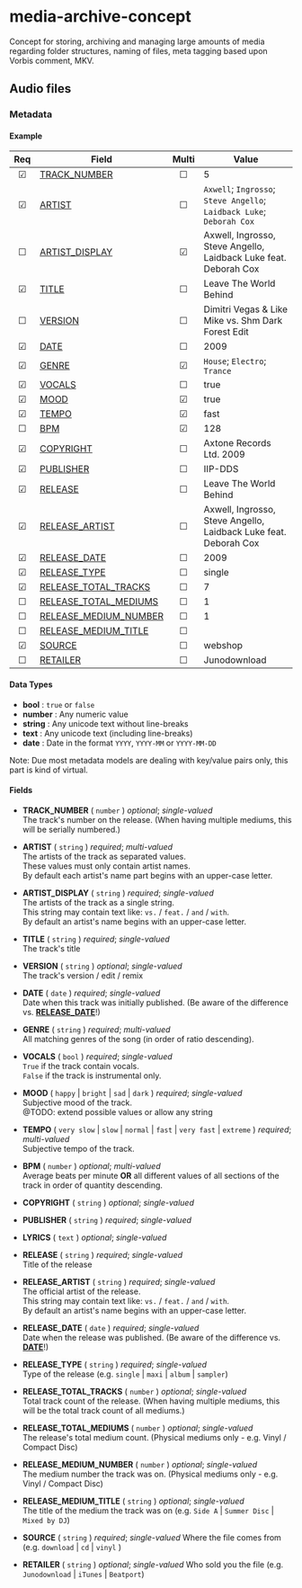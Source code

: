 # media-archive-concept
Concept for storing, archiving and managing large amounts of media regarding folder structures, naming of files, meta tagging based upon Vorbis comment, MKV.


## Audio files


### Metadata


#### Example

| Req   | Field                                           | Multi | Value                                                                 |
| :---: | ----------------------------------------------- | :---: | --------------------------------------------------------------------- |
| ☑     | [TRACK_NUMBER](#TRACK_NUMBER)                   | ☐     | 5                                                                     |
| ☑     | [ARTIST](#ARTIST)                               | ☐     | `Axwell`; `Ingrosso`; `Steve Angello`; `Laidback Luke`; `Deborah Cox` |
| ☐     | [ARTIST_DISPLAY](#ARTIST_DISPLAY)               | ☑     | Axwell, Ingrosso, Steve Angello, Laidback Luke feat. Deborah Cox      |
| ☑     | [TITLE](#TITLE)                                 | ☐     | Leave The World Behind                                                |
| ☐     | [VERSION](#VERSION)                             | ☐     | Dimitri Vegas & Like Mike vs. Shm Dark Forest Edit                    |
| ☑     | [DATE](#DATE)                                   | ☐     | 2009                                                                  |
| ☑     | [GENRE](#GENRE)                                 | ☑     | `House`; `Electro`; `Trance`                                          |
| ☑     | [VOCALS](#VOCALS)                               | ☐     | true                                                                  |
| ☑     | [MOOD](#MOOD)                                   | ☑     | true                                                                  |
| ☑     | [TEMPO](#TEMPO)                                 | ☑     | fast                                                                  |
| ☐     | [BPM](#TEMPO)                                   | ☑     | 128                                                                   |
| ☑     | [COPYRIGHT](#COPYRIGHT)                         | ☐     | Axtone Records Ltd. 2009                                              |
| ☑     | [PUBLISHER](#PUBLISHER)                         | ☐     | IIP-DDS                                                               |
| ☑     | [RELEASE](#RELEASE)                             | ☐     | Leave The World Behind                                                |
| ☑     | [RELEASE_ARTIST](#RELEASE_ARTIST)               | ☐     | Axwell, Ingrosso, Steve Angello, Laidback Luke feat. Deborah Cox      |
| ☑     | [RELEASE_DATE](#RELEASE_DATE)                   | ☐     | 2009                                                                  |
| ☑     | [RELEASE_TYPE](#RELEASE_TYPE)                   | ☐     | single                                                                |
| ☑     | [RELEASE_TOTAL_TRACKS](#RELEASE_TOTAL_TRACKS)   | ☐     | 7                                                                     |
| ☐     | [RELEASE_TOTAL_MEDIUMS](#RELEASE_TOTAL_MEDIUMS) | ☐     | 1                                                                     |
| ☐     | [RELEASE_MEDIUM_NUMBER](#RELEASE_MEDIUM_NUMBER) | ☐     | 1                                                                     |
| ☐     | [RELEASE_MEDIUM_TITLE](#RELEASE_MEDIUM_TITLE)   | ☐     |                                                                       |
| ☑     | [SOURCE](#SOURCE)                               | ☐     | webshop                                                               |
| ☐     | [RETAILER](#RETAILER)                           | ☐     | Junodownload                                                          |


#### Data Types

- **bool** : `true` or `false`
- **number** : Any numeric value
- **string** : Any unicode text without line-breaks
- **text** : Any unicode text (including line-breaks)
- **date** : Date in the format `YYYY`, `YYYY-MM` or `YYYY-MM-DD`

Note: Due most metadata models are dealing with key/value pairs only, this part is kind of virtual.


#### Fields

- **TRACK_NUMBER** ( `number` ) _optional_; _single-valued_ \
  The track's number on the release. (When having multiple mediums, this will be serially numbered.)

- **ARTIST** ( `string` ) _required_; _multi-valued_ \
  The artists of the track as separated values. \
  These values must only contain artist names. \
  By default each artist's name part begins with an upper-case letter.

- **ARTIST_DISPLAY** ( `string` ) _required_; _single-valued_ \
  The artists of the track as a single string. \
  This string may contain text like: `vs.` / `feat.` / `and` / `with`. \
  By default an artist's name begins with an upper-case letter.

- **TITLE** ( `string` ) _required_; _single-valued_ \
  The track's title

- **VERSION** ( `string` ) _optional_; _single-valued_ \
  The track's version / edit / remix

- **DATE** ( `date` ) _required_; _single-valued_ \
  Date when this track was initially published. (Be aware of the difference vs. [**RELEASE_DATE**](#DATE)!)

- **GENRE** ( `string` ) _required_; _multi-valued_ \
  All matching genres of the song (in order of ratio descending).

- **VOCALS** ( `bool` ) _required_; _single-valued_ \
  `True` if the track contain vocals. \
  `False` if the track is instrumental only.

- **MOOD** ( `happy` | `bright` | `sad` | `dark` ) _required_; _single-valued_ \
  Subjective mood of the track. \
  @TODO: extend possible values or allow any string

- **TEMPO** ( `very slow` | `slow` | `normal` | `fast` | `very fast` | `extreme` ) _required_; _multi-valued_ \
  Subjective tempo of the track.

- **BPM** ( `number` ) _optional_; _multi-valued_ \
  Average beats per minute **OR** all different values of all sections of the track in order of quantity descending.

- **COPYRIGHT** ( `string` ) _optional_; _single-valued_ 

- **PUBLISHER** ( `string` ) _required_; _single-valued_ 

- **LYRICS** ( `text` ) _optional_; _single-valued_ 

- **RELEASE** ( `string` ) _required_; _single-valued_ \
  Title of the release

- **RELEASE_ARTIST** ( `string` ) _required_; _single-valued_ \
  The official artist of the release. \
  This string may contain text like: `vs.` / `feat.` / `and` / `with`. \
  By default an artist's name begins with an upper-case letter.

- **RELEASE_DATE** ( `date` ) _required_; _single-valued_ \
  Date when the release was published. (Be aware of the difference vs. [**DATE**](#DATE)!)

- **RELEASE_TYPE** ( `string` ) _required_; _single-valued_ \
  Type of the release (e.g. `single` | `maxi` | `album` | `sampler`)

- **RELEASE_TOTAL_TRACKS** ( `number` ) _optional_; _single-valued_ \
  Total track count of the release. (When having multiple mediums, this will be the total track count of all mediums.)

- **RELEASE_TOTAL_MEDIUMS** ( `number` ) _optional_; _single-valued_ \
  The release's total medium count. (Physical mediums only - e.g. Vinyl / Compact Disc) 

- **RELEASE_MEDIUM_NUMBER** ( `number` ) _optional_; _single-valued_ \
  The medium number the track was on. (Physical mediums only - e.g. Vinyl / Compact Disc) 

- **RELEASE_MEDIUM_TITLE** ( `string` ) _optional_; _single-valued_ \
  The title of the medium the track was on (e.g. `Side A` | `Summer Disc` | `Mixed by DJ`)

- **SOURCE** ( `string` ) _required_; _single-valued_ 
  Where the file comes from (e.g. `download` | `cd` | `vinyl` )

- **RETAILER** ( `string` ) _optional_; _single-valued_ 
  Who sold you the file (e.g. `Junodownload` | `iTunes` | `Beatport`)
